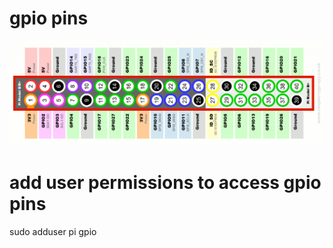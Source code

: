 # gpio pins

![gpio pins](raw/gpio.png?raw=true "gpio pins")

# add user permissions to access gpio pins

sudo adduser pi gpio
